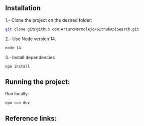 ## Installation

1.- Clone the project on the desired folder:

```sh
git clone git@github.com:ArturoMarmolejo/GithubApiSearch.git
```

2.- Use Node version 14. 

```sh
node 14
```
3.- Install dependencies

```sh
npm install
```


## Running the project:

Run locally:

```sh
npm run dev
```

## Reference links:
[git-repo-url]: <https://github.com/ArturoMarmolejo/GithubApiSearch>
[figma-schema]: https://www.figma.com/file/jpekLyXBPBLoK7xk7Zt7rZ/Untitled?node-id=1%3A317